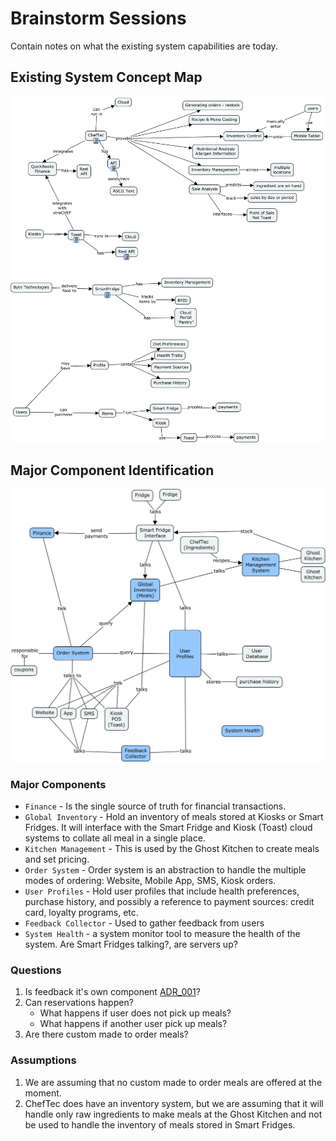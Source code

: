# Brainstorm Sessions
Contain notes on what the existing system capabilities are today.


## Existing System Concept Map
![ExistingSystemConceptMap](images/ExistingSystemConceptMap.png)

## Major Component Identification
![MajorComponentIndentification](images/MajorComponentBrainstorming.png)

### Major Components
- `Finance` - Is the single source of truth for financial transactions.
- `Global Inventory` - Hold an inventory of meals stored at Kiosks or Smart Fridges. It will interface with the Smart Fridge and Kiosk (Toast) cloud systems to collate all meal in a single place.
- `Kitchen Management` - This is used by the Ghost Kitchen to create meals and set pricing.
- `Order System` - Order system is an abstraction to handle the multiple modes of ordering: Website, Mobile App, SMS, Kiosk orders.
- `User Profiles` - Hold user profiles that include health preferences, purchase history, and possibly a reference to payment sources: credit card, loyalty programs, etc.
- `Feedback Collector` - Used to gather feedback from users
- `System Health` - a system monitor tool to measure the health of the system. Are Smart Fridges talking?, are servers up?

### Questions
1. Is feedback it's own component [ADR_001](../ArchitectureDecisionRecords/001_FeedbackComponentAMajorComponent)?
2. Can reservations happen?
    - What happens if user does not pick up meals?
    - What happens if another user pick up meals?
3. Are there custom made to order meals?

### Assumptions
1. We are assuming that no custom made to order meals are offered at the moment.
2. ChefTec does have an inventory system, but we are assuming that it will handle only raw ingredients to make meals at the Ghost Kitchen and not be used to handle the inventory of meals stored in Smart Fridges.

